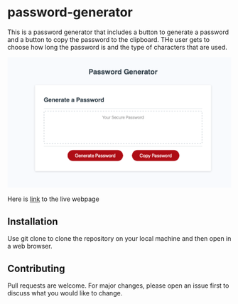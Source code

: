 # password-generator

This is a password generator that includes a button to generate a password and a button to copy the password to the clipboard. THe user gets to choose how long the password is and the type of characters that are used.

![This password generator includes a button to generate a password and a button to copy the password to the clipboard. THe user gets to choose how long the password is and the type of characters that are used.](./assets/demo/screenshot.png)

Here is [link](https://seanscraig.github.io/password-generator) to the live webpage

## Installation

Use git clone to clone the repository on your local machine and then open in a web browser.

## Contributing
Pull requests are welcome. For major changes, please open an issue first to discuss what you would like to change.
